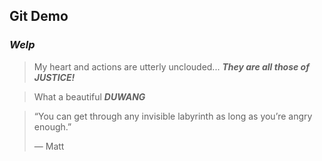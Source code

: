 ## Git Demo

### **_Welp_**

> My heart and actions are utterly unclouded... **_They are all those of JUSTICE!_**

> What a beautiful **_DUWANG_**

>    “You can get through any invisible labyrinth as long as you’re angry enough.” 
>    
>    — Matt 
